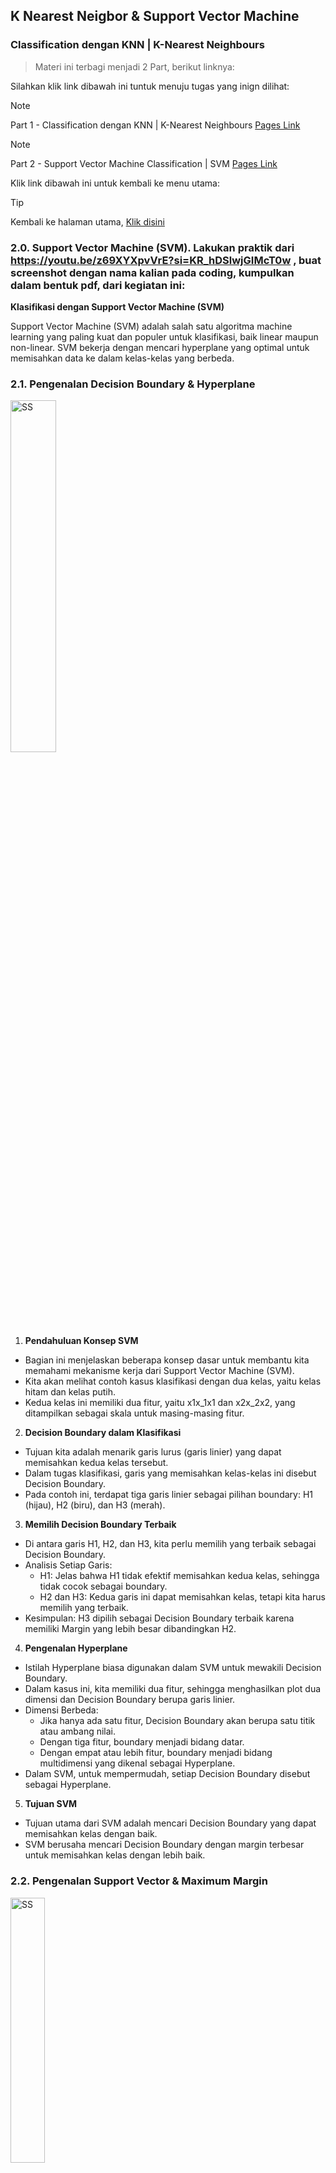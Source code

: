 ## K Nearest Neigbor & Support Vector Machine

### Classification dengan KNN | K-Nearest Neighbours

> Materi ini terbagi menjadi 2 Part, berikut linknya:

Silahkan klik link dibawah ini tuntuk menuju tugas yang inign dilihat:

> [!NOTE]
> Part 1 - Classification dengan KNN | K-Nearest Neighbours [Pages Link](https://github.com/AdityaR-AI/MLC/tree/main/P5/K%20Nearest%20Neigbor%20&%20Support%20Vector%20Machine_I.md)

> [!NOTE]
> Part 2 - Support Vector Machine Classification | SVM [Pages Link](https://github.com/AdityaR-AI/MLC/tree/main/P5/K%20Nearest%20Neigbor%20%26%20Support%20Vector%20Machine_II.md)

Klik link dibawah ini untuk kembali ke menu utama:

> [!TIP]
> Kembali ke halaman utama, [Klik disini](https://github.com/AdityaR-AI/MLC/tree/main/)

### 2.0. Support Vector Machine (SVM). Lakukan praktik dari https://youtu.be/z69XYXpvVrE?si=KR_hDSlwjGIMcT0w , buat screenshot dengan nama kalian pada coding, kumpulkan dalam bentuk pdf, dari kegiatan ini:

**Klasifikasi dengan Support Vector Machine (SVM)**

Support Vector Machine (SVM) adalah salah satu algoritma machine learning yang paling kuat dan populer untuk klasifikasi, baik linear maupun non-linear. SVM bekerja dengan mencari hyperplane yang optimal untuk memisahkan data ke dalam kelas-kelas yang berbeda.

### 2.1. Pengenalan Decision Boundary & Hyperplane

<img src="https://raw.githubusercontent.com/AdityaR-AI/MLC/main/P5/pics/5bn1.png?raw=true" alt="SS" width="38%"/>

  1. **Pendahuluan Konsep SVM**
  - Bagian ini menjelaskan beberapa konsep dasar untuk membantu kita memahami mekanisme kerja dari Support Vector Machine (SVM).
  - Kita akan melihat contoh kasus klasifikasi dengan dua kelas, yaitu kelas hitam dan kelas putih.
  - Kedua kelas ini memiliki dua fitur, yaitu x1x_1x1 dan x2x_2x2, yang ditampilkan sebagai skala untuk masing-masing fitur.

  2. **Decision Boundary dalam Klasifikasi**
  - Tujuan kita adalah menarik garis lurus (garis linier) yang dapat memisahkan kedua kelas tersebut.
  - Dalam tugas klasifikasi, garis yang memisahkan kelas-kelas ini disebut Decision Boundary.
  - Pada contoh ini, terdapat tiga garis linier sebagai pilihan boundary: H1 (hijau), H2 (biru), dan H3 (merah).

  3. **Memilih Decision Boundary Terbaik**
  - Di antara garis H1, H2, dan H3, kita perlu memilih yang terbaik sebagai Decision Boundary.
  - Analisis Setiap Garis:
    - H1: Jelas bahwa H1 tidak efektif memisahkan kedua kelas, sehingga tidak cocok sebagai boundary.
    -	H2 dan H3: Kedua garis ini dapat memisahkan kelas, tetapi kita harus memilih yang terbaik.
  - Kesimpulan: H3 dipilih sebagai Decision Boundary terbaik karena memiliki Margin yang lebih besar dibandingkan H2.

  4. **Pengenalan Hyperplane**
  - Istilah Hyperplane biasa digunakan dalam SVM untuk mewakili Decision Boundary.
  - Dalam kasus ini, kita memiliki dua fitur, sehingga menghasilkan plot dua dimensi dan Decision Boundary berupa garis linier.
  - Dimensi Berbeda:
    - Jika hanya ada satu fitur, Decision Boundary akan berupa satu titik atau ambang nilai.
    - Dengan tiga fitur, boundary menjadi bidang datar.
    - Dengan empat atau lebih fitur, boundary menjadi bidang multidimensi yang dikenal sebagai Hyperplane.
  - Dalam SVM, untuk mempermudah, setiap Decision Boundary disebut sebagai Hyperplane.

  5. **Tujuan SVM**
  - Tujuan utama dari SVM adalah mencari Decision Boundary yang dapat memisahkan kelas dengan baik.
  - SVM berusaha mencari Decision Boundary dengan margin terbesar untuk memisahkan kelas dengan lebih baik.

### 2.2. Pengenalan Support Vector & Maximum Margin

<img src="https://raw.githubusercontent.com/AdityaR-AI/MLC/main/P5/pics/5bn2.png?raw=true" alt="SS" width="33%"/>

  1. **Definisi Margin dalam SVM**
  - Margin adalah jarak terdekat antara decision boundary dengan anggota dari kelas yang ingin dipisahkan.
  - Margin ditentukan untuk memaksimalkan pemisahan antara dua kelas, dalam contoh ini adalah kelas biru dan kelas hijau.

  2. **Contoh Kasus untuk Memahami Margin**
  -	Kita memiliki dua kelas: kelas biru dan kelas hijau.
  -Setiap kelas diwakili oleh dua fitur, yaitu x1 dan x2, yang diukur dalam skala tertentu.

  3. **Decision Boundary dan Margin**
  - Dalam ilustrasi ini, garis lurus merah adalah decision boundary yang memisahkan kelas biru dan hijau.
  - Area berwarna kuning yang mengapit decision boundary adalah margin.
  - Margin ini didapatkan dari jarak terdekat antara decision boundary dengan titik-titik dari kelas yang berdekatan.

  4. **Support Vector**
  - Titik-titik yang berada paling dekat dengan decision boundary dan menentukan posisi margin disebut support vector.
  - Pada contoh ini, terdapat tiga titik yang bertindak sebagai support vector:
    - Support Vector 1: Titik biru pertama yang dekat dengan boundary.
    - Support Vector 2: Titik biru kedua yang dekat dengan boundary.
    - Support Vector 3: Titik hijau yang dekat dengan boundary.
  - Support vector ini adalah titik-titik dari masing-masing kelas yang paling dekat dengan decision boundary.

  5. **Maximum Margin**
  - Support Vector Machine (SVM) bertujuan untuk memilih decision boundary berdasarkan margin terbesar, yang dikenal dengan istilah Maximum Margin.
  - Dengan memilih maximum margin, SVM mampu memisahkan kelas dengan lebih baik dan memberikan margin terluas antara kelas.

  6. **Kesimpulan Dasar SVM**
  - SVM berfokus pada penentuan decision boundary dengan maksimum margin, dibantu oleh support vector untuk memaksimalkan jarak pemisahan.
  - Support vector adalah anggota kelas yang berperan penting dalam menentukan batas pemisahan ini.

### 2.3. Pengenalan kondisi Linearly Inseparable dan Kernel Tricks

<img src="https://raw.githubusercontent.com/AdityaR-AI/MLC/main/P5/pics/5bn3.png?raw=true" alt="SS" width="90%"/>

  1. **Penggunaan Decision Boundary Linear**
  - Pada contoh-contoh sebelumnya, kita menggunakan garis lurus atau garis linear sebagai decision boundary untuk memisahkan dua kelas.
  - Namun, ada beberapa kasus dimana pemisahan kelas tidak bisa dilakukan dengan garis linear.

  2. **Contoh Kasus Linearly Inseparable**
  - Dalam contoh ini, terdapat dua kelas: kelas titik dan kelas X.
  - Data ini memiliki dua fitur, sehingga ketika di-plot, menghasilkan plot 2 dimensi seperti yang terlihat.
  - Pada kasus ini, garis linear tidak bisa memisahkan kedua kelas dengan baik. Kondisi seperti ini disebut linear inseparable.

  3. **Proyeksi ke Dimensi Lebih Tinggi**
  - Untuk mengatasi masalah linear inseparable, SVM memproyeksikan data ke dimensi yang lebih tinggi.
  - Misalnya, data yang awalnya berada di dua dimensi dapat diproyeksikan ke tiga dimensi.
  - Setelah diproyeksikan, data menjadi lebih mudah dipisahkan menggunakan decision boundary berbentuk bidang datar.

  4. **Pentingnya Decision Boundary di Dimensi Tinggi**
  - Pada proyeksi tiga dimensi, kita dapat menggunakan bidang datar sebagai decision boundary untuk memisahkan kelas X dengan kelas titik.
  - Teknik ini membuat pemisahan kelas menjadi lebih mudah dibandingkan jika tetap berada di dua dimensi.

  5. **Kenaikan Beban Komputasi**
  - Memproyeksikan data ke dimensi yang lebih tinggi dapat meningkatkan beban komputasi.
  - Untuk mengatasi hal ini, SVM menggunakan teknik efisien yang disebut Kernel Tricks.
  
  6. **Kernel Tricks dalam SVM**
  - Kernel Tricks memungkinkan SVM untuk melakukan proyeksi ke dimensi lebih tinggi tanpa harus benar-benar melakukan perhitungan di dimensi tersebut, sehingga menghemat komputasi.
  - SVM menawarkan beberapa jenis kernel seperti polinomial, sigmoid, dan Radial Basis Function (RBF).

  7. **Kesimpulan**
  - Penggunaan support vector dan kernel tricks dalam pembentukan decision boundary adalah alasan mengapa model ini dinamakan Support Vector Machine (SVM).
  - Penjelasan ini mencakup konsep dasar SVM yang penting untuk dipahami.

### 2.4. Pengenalan MNIST Handwritten Digits Dataset

```python
# Mencetak nama dan NPM
print ('Nama: Aditya Rimandi Putra')
print ('NPM : 41155050210030\n')

# Mengimpor fungsi fetch_openml dari sklearn.datasets
from sklearn.datasets import fetch_openml

# Mengambil dataset MNIST dari OpenML
X, y = fetch_openml('mnist_784', data_home='./dataset/mnist', return_X_y=True)

# Memeriksa bentuk (shape) dari data fitur X
X.shape
```

<img src="https://raw.githubusercontent.com/AdityaR-AI/MLC/main/P5/pics/5b1.png?raw=true" alt="SS" width="25%"/>

```python
# Mengimpor pustaka yang diperlukan
import matplotlib.pyplot as plt
import matplotlib.cm as cm
import numpy as np

# Mencetak nama dan NPM
print('Nama: Aditya Rimandi Putra')
print('NPM : 41155050210030\n')

# Inisialisasi posisi subplot
pos = 1

# Mengonversi X menjadi array NumPy (jika belum)
X = np.array(X)

# Menampilkan 8 gambar pertama dari dataset MNIST
for data in X[:8]:
    plt.subplot(1, 8, pos)  # Membuat subplot dengan 1 baris dan 8 kolom
    plt.imshow(data.reshape((28, 28)), cmap=cm.Greys_r)  # Mengubah data menjadi gambar 28x28 dan menggunakan colormap grayscale
    plt.axis('off')  # Mematikan sumbu
    pos += 1  # Meningkatkan posisi untuk subplot berikutnya

# Menampilkan gambar
plt.show()

# Menampilkan label untuk 8 gambar pertama
y[:8]
```

<img src="https://raw.githubusercontent.com/AdityaR-AI/MLC/main/P5/pics/5b2.png?raw=true" alt="SS" width="85%"/>

```python
# Mencetak nama dan NPM
print('Nama: Aditya Rimandi Putra')
print('NPM : 41155050210030\n')

# Menggunakan 1000 contoh pertama untuk data pelatihan
# X_train = X[:60000]
# y_train = y[:60000]

# Mengambil data untuk pengujian dari indeks 60000 hingga akhir
# X test = X[60000:]
#y_test = y[60000:]

X_train = X[:1000]  # Mengambil 1000 elemen pertama dari X untuk data pelatihan
y_train = y[:1000]  # Mengambil 1000 elemen pertama dari y untuk label pelatihan

# Menggunakan sisa data untuk data pengujian
X_test = X[69000:]  # Mengambil elemen dari indeks 69000 hingga akhir dari X untuk data pengujian
y_test = y[69000:]  # Mengambil elemen dari indeks 69000 hingga akhir dari y untuk label pengujian
```

<img src="https://raw.githubusercontent.com/AdityaR-AI/MLC/main/P5/pics/5b3.png?raw=true" alt="SS" width="25%"/>

### 2.5. Klasifikasi dengan Support Vector Classifier | SVC

```python
# Mengimpor pustaka SVM dari scikit-learn
from sklearn.svm import SVC

# Mencetak nama dan NPM
print('Nama: Aditya Rimandi Putra')
print('NPM : 41155050210030\n')

# Membuat model SVM dengan random_state untuk reproduktifitas
model = SVC(random_state=0)

# Melatih model dengan data pelatihan
model.fit(X_train, y_train)
```

<img src="https://raw.githubusercontent.com/AdityaR-AI/MLC/main/P5/pics/5b4.png?raw=true" alt="SS" width="25%"/>

```python
# Mengimpor fungsi untuk evaluasi klasifikasi dari scikit-learn
from sklearn.metrics import classification_report

# Mencetak nama dan NPM
print('Nama: Aditya Rimandi Putra')
print('NPM : 41155050210030\n')

# Menggunakan model untuk memprediksi label dari data pengujian
y_pred = model.predict(X_test)

# Mencetak laporan klasifikasi yang menunjukkan metrik evaluasi
print(classification_report(y_test, y_pred))
```

<img src="https://raw.githubusercontent.com/AdityaR-AI/MLC/main/P5/pics/5b5.png?raw=true" alt="SS" width="72%"/>

### 2.6. Hyperparameter Tuning dengan Grid Search

```python
# Mengimpor GridSearchCV dari scikit-learn
from sklearn.model_selection import GridSearchCV

# Mencetak nama dan NPM
print('Nama: Aditya Rimandi Putra')
print('NPM : 41155050210030\n')

# Menentukan parameter yang akan diuji dalam pencarian grid
parameters = {
    'kernel': ['rbf', 'poly', 'sigmoid'],  # Jenis kernel yang akan diuji
    'C': [0.5, 1, 10, 100],                 # Parameter regularisasi
    'gamma': ['scale', 1, 0.1, 0.01, 0.001] # Parameter gamma untuk kernel RBF
}

# Membuat objek GridSearchCV
grid_search = GridSearchCV(
    estimator=SVC(random_state=0),  # Estimator yang digunakan
    param_grid=parameters,           # Parameter yang akan diuji
    n_jobs=6,                        # Jumlah pekerjaan yang akan dijalankan secara paralel
    verbose=1,                       # Menampilkan informasi proses
    scoring='accuracy'               # Metode evaluasi yang digunakan
)

# Melatih model dengan pencarian grid
grid_search.fit(X_train, y_train)
```

<img src="https://raw.githubusercontent.com/AdityaR-AI/MLC/main/P5/pics/5b6.png?raw=true" alt="SS" width="60%"/>

```python
# Mencetak nama dan NPM
print('Nama: Aditya Rimandi Putra')
print('NPM : 41155050210030\n')

# Mencetak skor terbaik dari pencarian grid
print(f'Best Score: {grid_search.best_score_}')

# Mengambil parameter terbaik dari model terbaik
best_params = grid_search.best_estimator_.get_params()

# Mencetak parameter terbaik
print(f'Best Parameters:')
for param in parameters:
    print(f'\t{param}: {best_params[param]}')
```

<img src="https://raw.githubusercontent.com/AdityaR-AI/MLC/main/P5/pics/5b7.png?raw=true" alt="SS" width="29%"/>

### 2.7. Evaluasi Model

```python
# Mencetak nama dan NPM
print('Nama: Aditya Rimandi Putra')
print('NPM : 41155050210030\n')

# Menggunakan model terbaik dari pencarian grid untuk memprediksi label data pengujian
y_pred = grid_search.predict(X_test)

# Mencetak laporan klasifikasi untuk evaluasi performa model
print(classification_report(y_test, y_pred))
```

<img src="https://raw.githubusercontent.com/AdityaR-AI/MLC/main/P5/pics/5b8.png?raw=true" alt="SS" width="82%"/>

Klik link dibawah ini untuk kembali ke menu utama:

> [!TIP]
> Kembali ke halaman utama, [Klik disini](https://github.com/AdityaR-AI/MLC/tree/main/)








